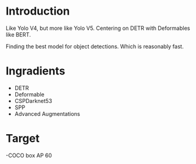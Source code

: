 # Introduction

Like Yolo V4, but more like Yolo V5.
Centering on DETR with Deformables like BERT.

Finding the best model for object detections.
Which is reasonably fast.

# Ingradients

- DETR
- Deformable
- CSPDarknet53
- SPP
- Advanced Augmentations

# Target

-COCO box AP 60
